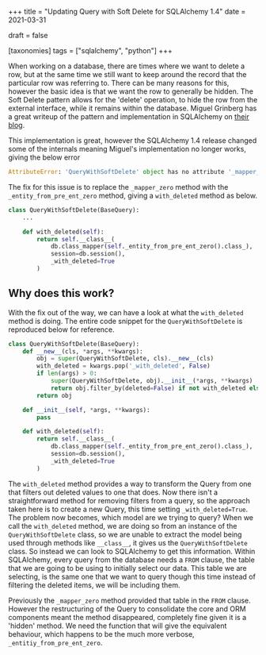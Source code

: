 +++
title = "Updating Query with Soft Delete for SQLAlchemy 1.4"
date = 2021-03-31

draft = false

[taxonomies]
tags = ["sqlalchemy", "python"]
+++

When working on a database,
there are times where we want to delete a row,
but at the same time we still want to keep around
the record that the particular row was referring to.
There can be many reasons for this,
however the basic idea is that we want the row to generally be hidden.
The Soft Delete pattern allows for the 'delete' operation,
to hide the row from the external interface,
while it remains within the database.
Miguel Grinberg has a great writeup of the pattern
and implementation in SQLAlchemy on [their blog](https://blog.miguelgrinberg.com/post/implementing-the-soft-delete-pattern-with-flask-and-sqlalchemy).

This implementation is great,
however the SQLAlchemy 1.4 release changed some of the internals
meaning Miguel's implementation no longer works,
giving the below error

```python
AttributeError: 'QueryWithSoftDelete' object has no attribute '_mapper_zero'
```

The fix for this issue is to replace the `_mapper_zero` method with the `_entity_from_pre_ent_zero` method, giving a `with_deleted` method as below.

```python
class QueryWithSoftDelete(BaseQuery):
    ...

    def with_deleted(self):
        return self.__class__(
            db.class_mapper(self._entity_from_pre_ent_zero().class_),
            session=db.session(),
            _with_deleted=True
        )

```

## Why does this work?

With the fix out of the way,
we can have a look at what the `with_deleted` method is doing.
The entire code snippet for the `QueryWithSoftDelete` is reproduced below for reference.

```python
class QueryWithSoftDelete(BaseQuery):
    def __new__(cls, *args, **kwargs):
        obj = super(QueryWithSoftDelete, cls).__new__(cls)
        with_deleted = kwargs.pop('_with_deleted', False)
        if len(args) > 0:
            super(QueryWithSoftDelete, obj).__init__(*args, **kwargs)
            return obj.filter_by(deleted=False) if not with_deleted else obj
        return obj

    def __init__(self, *args, **kwargs):
        pass

    def with_deleted(self):
        return self.__class__(
            db.class_mapper(self._entity_from_pre_ent_zero().class_),
            session=db.session(),
            _with_deleted=True
        )
```

The `with_deleted` method provides a way to transform the Query
from one that filters out deleted values to one that does.
Now there isn't a straightforward method for removing filters from a query,
so the approach taken here is to create a new Query,
this time setting `_with_deleted=True`.
The problem now becomes,
which model are we trying to query?
When we call the `with_deleted` method,
we are doing so from an instance of the `QueryWithSoftDelete` class,
so we are unable to extract the model being used through
methods like `__class__`, it gives us the `QueryWithSoftDelete` class.
So instead we can look to SQLAlchemy to get this information.
Within SQLAlchemy, every query from the database needs a `FROM` clause,
the table that we are going to be using to initially select our data.
This table we are selecting,
is the same one that we want to query
though this time instead of filtering the deleted items,
we will be including them.

Previously the `_mapper_zero` method provided that table in the `FROM` clause.
However the restructuring of the Query to consolidate the core and ORM components
meant the method disappeared,
completely fine given it is a 'hidden' method.
We need the function that will give the equivalent behaviour,
which happens to be the much more verbose, `_entitiy_from_pre_ent_zero`.
